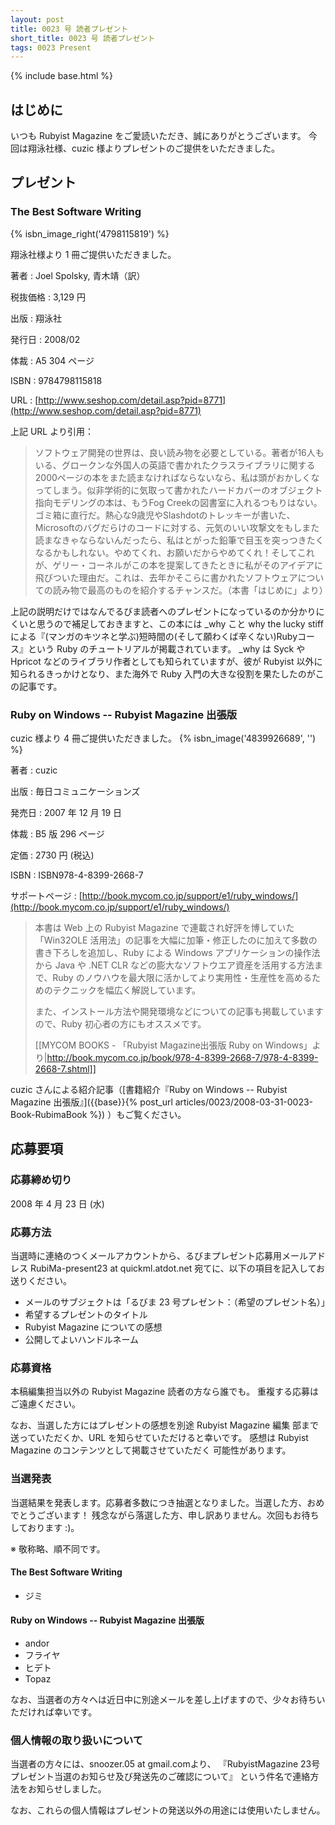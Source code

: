 ```yaml
---
layout: post
title: 0023 号 読者プレゼント
short_title: 0023 号 読者プレゼント
tags: 0023 Present
---
```

{% include base.html %}


## はじめに

いつも Rubyist Magazine をご愛読いただき、誠にありがとうございます。
今回は翔泳社様、cuzic 様よりプレゼントのご提供をいただきました。

## プレゼント

### The Best Software Writing
{% isbn_image_right('4798115819') %}

翔泳社様より 1 冊ご提供いただきました。

著者
:  Joel Spolsky, 青木靖（訳）

税抜価格
:  3,129 円

出版
:  翔泳社

発行日
:  2008/02

体裁
:  A5 304 ページ

ISBN
:  9784798115818

URL
:  [http://www.seshop.com/detail.asp?pid=8771](http://www.seshop.com/detail.asp?pid=8771)

上記 URL より引用：

> ソフトウェア開発の世界は、良い読み物を必要としている。著者が16人もいる、グロークンな外国人の英語で書かれたクラスライブラリに関する2000ページの本をまた読まなければならないなら、私は頭がおかしくなってしまう。似非学術的に気取って書かれたハードカバーのオブジェクト指向モデリングの本は、もうFog Creekの図書室に入れるつもりはない。ゴミ箱に直行だ。熱心な9歳児やSlashdotのトレッキーが書いた、Microsoftのバグだらけのコードに対する、元気のいい攻撃文をもしまた読まなきゃならないんだったら、私はとがった鉛筆で目玉を突っつきたくなるかもしれない。やめてくれ、お願いだからやめてくれ！そしてこれが、ゲリー・コーネルがこの本を提案してきたときに私がそのアイデアに飛びついた理由だ。これは、去年かそこらに書かれたソフトウェアについての読み物で最高のものを紹介するチャンスだ。（本書「はじめに」より）


上記の説明だけではなんでるびま読者へのプレゼントになっているのか分かりにくいと思うので補足しておきますと、この本には _why こと why the lucky stiff による『(マンガのキツネと学ぶ)短時間の(そして願わくば辛くない)Rubyコース』という Ruby のチュートリアルが掲載されています。 _why は Syck や Hpricot などのライブラリ作者としても知られていますが、彼が Rubyist 以外に知られるきっかけとなり、また海外で Ruby 入門の大きな役割を果たしたのがこの記事です。

### Ruby on Windows -- Rubyist Magazine 出張版

cuzic 様より 4 冊ご提供いただきました。
{% isbn_image('4839926689', '') %}

著者
: cuzic

出版
: 毎日コミュニケーションズ

発売日
: 2007 年 12 月 19 日

体裁
: B5 版 296 ページ

定価
: 2730 円 (税込)

ISBN
: ISBN978-4-8399-2668-7

サポートページ
: [http://book.mycom.co.jp/support/e1/ruby_windows/](http://book.mycom.co.jp/support/e1/ruby_windows/)

> 本書は Web 上の Rubyist Magazine で連載され好評を博していた「Win32OLE 活用法」の記事を大幅に加筆・修正したのに加えて多数の書き下ろしを追加し、Ruby による Windows アプリケーションの操作法から Java や .NET CLR などの膨大なソフトウエア資産を活用する方法まで、Ruby のノウハウを最大限に活かしてより実用性・生産性を高めるためのテクニックを幅広く解説しています。
> 
> また、インストール方法や開発環境などについての記事も掲載していますので、Ruby 初心者の方にもオススメです。
> 
> [[MYCOM BOOKS - 「Rubyist Magazine出張版 Ruby on Windows」より|http://book.mycom.co.jp/book/978-4-8399-2668-7/978-4-8399-2668-7.shtml]]


cuzic さんによる紹介記事（[書籍紹介『Ruby on Windows -- Rubyist Magazine 出張版』]({{base}}{% post_url articles/0023/2008-03-31-0023-Book-RubimaBook %}) ）もご覧ください。

## 応募要項

### 応募締め切り

2008 年 4 月 23 日 (水)

### 応募方法

当選時に連絡のつくメールアカウントから、るびまプレゼント応募用メールアドレス RubiMa-present23 at quickml.atdot.net 宛てに、以下の項目を記入してお送りください。

* メールのサブジェクトは「るびま 23 号プレゼント：（希望のプレゼント名）」
* 希望するプレゼントのタイトル
* Rubyist Magazine についての感想
* 公開してよいハンドルネーム


### 応募資格

本稿編集担当以外の Rubyist Magazine 読者の方なら誰でも。
重複する応募はご遠慮ください。

なお、当選した方にはプレゼントの感想を別途 Rubyist Magazine 編集
部まで送っていただくか、URL を知らせていただけると幸いです。
感想は Rubyist Magazine のコンテンツとして掲載させていただく
可能性があります。

### 当選発表

当選結果を発表します。応募者多数につき抽選となりました。当選した方、おめでとうございます！ 残念ながら落選した方、申し訳ありません。次回もお待ちしております :)。

※ 敬称略、順不同です。

#### The Best Software Writing

* ジミ


#### Ruby on Windows -- Rubyist Magazine 出張版

* andor
* フライヤ
* ヒデト
* Topaz


なお、当選者の方々へは近日中に別途メールを差し上げますので、少々お待ちいただければ幸いです。

### 個人情報の取り扱いについて

当選者の方々には、snoozer.05 at gmail.comより、 『RubyistMagazine 23号プレゼント当選のお知らせ及び発送先のご確認について』 
という件名で連絡方法をお知らせしました。

なお、これらの個人情報はプレゼントの発送以外の用途には使用いたしません。


